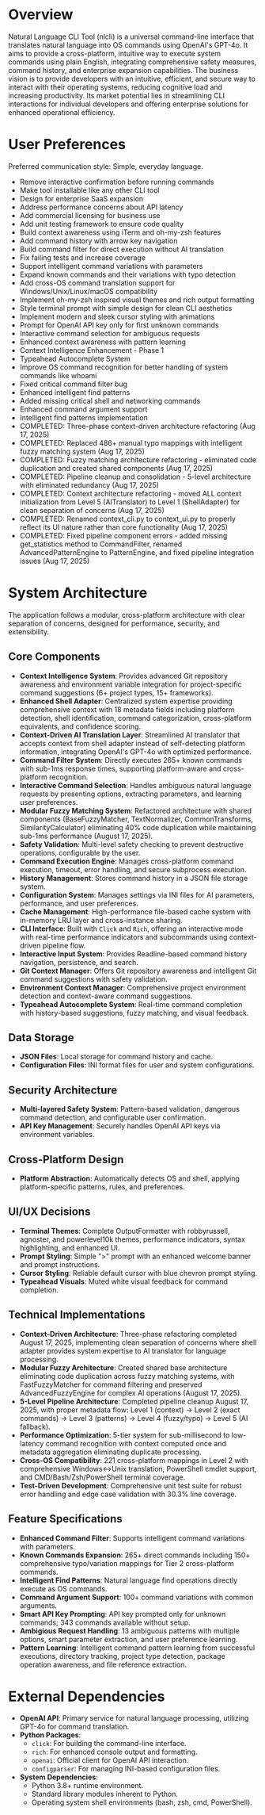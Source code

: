 # Overview

Natural Language CLI Tool (nlcli) is a universal command-line interface that translates natural language into OS commands using OpenAI's GPT-4o. It aims to provide a cross-platform, intuitive way to execute system commands using plain English, integrating comprehensive safety measures, command history, and enterprise expansion capabilities. The business vision is to provide developers with an intuitive, efficient, and secure way to interact with their operating systems, reducing cognitive load and increasing productivity. Its market potential lies in streamlining CLI interactions for individual developers and offering enterprise solutions for enhanced operational efficiency.

# User Preferences

Preferred communication style: Simple, everyday language.
- Remove interactive confirmation before running commands
- Make tool installable like any other CLI tool
- Design for enterprise SaaS expansion
- Address performance concerns about API latency
- Add commercial licensing for business use
- Add unit testing framework to ensure code quality
- Build context awareness using iTerm and oh-my-zsh features
- Add command history with arrow key navigation
- Build command filter for direct execution without AI translation
- Fix failing tests and increase coverage
- Support intelligent command variations with parameters
- Expand known commands and their variations with typo detection
- Add cross-OS command translation support for Windows/Unix/Linux/macOS compatibility
- Implement oh-my-zsh inspired visual themes and rich output formatting
- Style terminal prompt with simple design for clean CLI aesthetics
- Implement modern and sleek cursor styling with animations
- Prompt for OpenAI API key only for first unknown commands
- Interactive command selection for ambiguous requests
- Enhanced context awareness with pattern learning
- Context Intelligence Enhancement - Phase 1
- Typeahead Autocomplete System
- Improve OS command recognition for better handling of system commands like whoami
- Fixed critical command filter bug
- Enhanced intelligent find patterns
- Added missing critical shell and networking commands
- Enhanced command argument support
- Intelligent find patterns implementation
- COMPLETED: Three-phase context-driven architecture refactoring (Aug 17, 2025)
- COMPLETED: Replaced 486+ manual typo mappings with intelligent fuzzy matching system (Aug 17, 2025)
- COMPLETED: Fuzzy matching architecture refactoring - eliminated code duplication and created shared components (Aug 17, 2025)
- COMPLETED: Pipeline cleanup and consolidation - 5-level architecture with eliminated redundancy (Aug 17, 2025)
- COMPLETED: Context architecture refactoring - moved ALL context initialization from Level 5 (AITranslator) to Level 1 (ShellAdapter) for clean separation of concerns (Aug 17, 2025)
- COMPLETED: Renamed context_cli.py to context_ui.py to properly reflect its UI nature rather than core functionality (Aug 17, 2025)
- COMPLETED: Fixed pipeline component errors - added missing get_statistics method to CommandFilter, renamed AdvancedPatternEngine to PatternEngine, and fixed pipeline integration issues (Aug 17, 2025)

# System Architecture

The application follows a modular, cross-platform architecture with clear separation of concerns, designed for performance, security, and extensibility.

## Core Components
- **Context Intelligence System**: Provides advanced Git repository awareness and environment variable integration for project-specific command suggestions (6+ project types, 15+ frameworks).
- **Enhanced Shell Adapter**: Centralized system expertise providing comprehensive context with 18 metadata fields including platform detection, shell identification, command categorization, cross-platform equivalents, and confidence scoring.
- **Context-Driven AI Translation Layer**: Streamlined AI translator that accepts context from shell adapter instead of self-detecting platform information, integrating OpenAI's GPT-4o with optimized performance.
- **Command Filter System**: Directly executes 265+ known commands with sub-1ms response times, supporting platform-aware and cross-platform recognition.
- **Interactive Command Selection**: Handles ambiguous natural language requests by presenting options, extracting parameters, and learning user preferences.
- **Modular Fuzzy Matching System**: Refactored architecture with shared components (BaseFuzzyMatcher, TextNormalizer, CommonTransforms, SimilarityCalculator) eliminating 40% code duplication while maintaining sub-1ms performance (August 17, 2025).
- **Safety Validation**: Multi-level safety checking to prevent destructive operations, configurable by the user.
- **Command Execution Engine**: Manages cross-platform command execution, timeout, error handling, and secure subprocess execution.
- **History Management**: Stores command history in a JSON file storage system.
- **Configuration System**: Manages settings via INI files for AI parameters, performance, and user preferences.
- **Cache Management**: High-performance file-based cache system with in-memory LRU layer and cross-instance sharing.
- **CLI Interface**: Built with `Click` and `Rich`, offering an interactive mode with real-time performance indicators and subcommands using context-driven pipeline flow.
- **Interactive Input System**: Provides Readline-based command history navigation, persistence, and search.
- **Git Context Manager**: Offers Git repository awareness and intelligent Git command suggestions with safety validation.
- **Environment Context Manager**: Comprehensive project environment detection and context-aware command suggestions.
- **Typeahead Autocomplete System**: Real-time command completion with history-based suggestions, fuzzy matching, and visual feedback.

## Data Storage
- **JSON Files**: Local storage for command history and cache.
- **Configuration Files**: INI format files for user and system configurations.

## Security Architecture
- **Multi-layered Safety System**: Pattern-based validation, dangerous command detection, and configurable user confirmation.
- **API Key Management**: Securely handles OpenAI API keys via environment variables.

## Cross-Platform Design
- **Platform Abstraction**: Automatically detects OS and shell, applying platform-specific patterns, rules, and preferences.

## UI/UX Decisions
- **Terminal Themes**: Complete OutputFormatter with robbyrussell, agnoster, and powerlevel10k themes, performance indicators, syntax highlighting, and enhanced UI.
- **Prompt Styling**: Simple ">" prompt with an enhanced welcome banner and prompt instructions.
- **Cursor Styling**: Reliable default cursor with blue chevron prompt styling.
- **Typeahead Visuals**: Muted white visual feedback for command completion.

## Technical Implementations
- **Context-Driven Architecture**: Three-phase refactoring completed August 17, 2025, implementing clean separation of concerns where shell adapter provides system expertise to AI translator for language processing.
- **Modular Fuzzy Architecture**: Created shared base architecture eliminating code duplication across fuzzy matching systems, with FastFuzzyMatcher for command filtering and preserved AdvancedFuzzyEngine for complex AI operations (August 17, 2025).
- **5-Level Pipeline Architecture**: Completed pipeline cleanup August 17, 2025, with proper metadata flow: Level 1 (context) → Level 2 (exact commands) → Level 3 (patterns) → Level 4 (fuzzy/typo) → Level 5 (AI fallback).
- **Performance Optimization**: 5-tier system for sub-millisecond to low-latency command recognition with context computed once and metadata aggregation eliminating duplicate processing.
- **Cross-OS Compatibility**: 221 cross-platform mappings in Level 2 with comprehensive Windows↔Unix translation, PowerShell cmdlet support, and CMD/Bash/Zsh/PowerShell terminal coverage.
- **Test-Driven Development**: Comprehensive unit test suite for robust error handling and edge case validation with 30.3% line coverage.

## Feature Specifications
- **Enhanced Command Filter**: Supports intelligent command variations with parameters.
- **Known Commands Expansion**: 265+ direct commands including 150+ comprehensive typo/variation mappings for Tier 2 cross-platform commands.
- **Intelligent Find Patterns**: Natural language find operations directly execute as OS commands.
- **Command Argument Support**: 100+ command variations with common arguments.
- **Smart API Key Prompting**: API key prompted only for unknown commands; 343 commands available without setup.
- **Ambigious Request Handling**: 13 ambiguous patterns with multiple options, smart parameter extraction, and user preference learning.
- **Pattern Learning**: Intelligent command pattern learning from successful executions, directory tracking, project type detection, package operation awareness, and file reference extraction.

# External Dependencies

- **OpenAI API**: Primary service for natural language processing, utilizing GPT-4o for command translation.
- **Python Packages**:
    - `click`: For building the command-line interface.
    - `rich`: For enhanced console output and formatting.
    - `openai`: Official client for OpenAI API interaction.
    - `configparser`: For managing INI-based configuration files.
- **System Dependencies**:
    - Python 3.8+ runtime environment.
    - Standard library modules inherent to Python.
    - Operating system shell environments (bash, zsh, cmd, PowerShell).
```